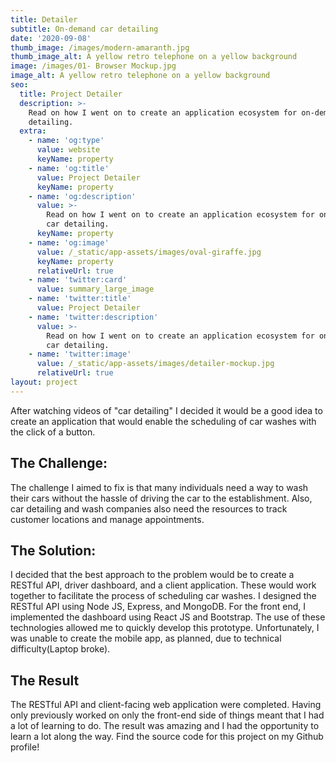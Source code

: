```yaml
---
title: Detailer
subtitle: On-demand car detailing
date: '2020-09-08'
thumb_image: /images/modern-amaranth.jpg
thumb_image_alt: A yellow retro telephone on a yellow background
image: /images/01- Browser Mockup.jpg
image_alt: A yellow retro telephone on a yellow background
seo:
  title: Project Detailer
  description: >-
    Read on how I went on to create an application ecosystem for on-demand car
    detailing.
  extra:
    - name: 'og:type'
      value: website
      keyName: property
    - name: 'og:title'
      value: Project Detailer
      keyName: property
    - name: 'og:description'
      value: >-
        Read on how I went on to create an application ecosystem for on-demand
        car detailing.
      keyName: property
    - name: 'og:image'
      value: /_static/app-assets/images/oval-giraffe.jpg
      keyName: property
      relativeUrl: true
    - name: 'twitter:card'
      value: summary_large_image
    - name: 'twitter:title'
      value: Project Detailer
    - name: 'twitter:description'
      value: >-
        Read on how I went on to create an application ecosystem for on-demand
        car detailing.
    - name: 'twitter:image'
      value: /_static/app-assets/images/detailer-mockup.jpg
      relativeUrl: true
layout: project
---
```

After watching videos of "car detailing" I decided it would be a good idea to create an application that would enable the scheduling of car washes with the click of a button.

## The Challenge:

The challenge I aimed to fix is that many individuals need a way to wash their cars without the hassle of driving the car to the establishment. Also, car detailing and wash companies also need the resources to track customer locations and manage appointments.

## The Solution:

I decided that the best approach to the problem would be to create a RESTful API, driver dashboard, and a client application. These would work together to facilitate the process of scheduling car washes. I designed the RESTful API using Node JS, Express, and MongoDB. For the front end, I implemented the dashboard using React JS and Bootstrap. The use of these technologies allowed me to quickly develop this prototype. Unfortunately, I was unable to create the mobile app, as planned, due to technical difficulty(Laptop broke). 


## The Result

The RESTful API and client-facing web application were completed. Having only previously worked on only the front-end side of things meant that I had a lot of learning to do. The result was amazing and I had the opportunity to learn a lot along the way. Find the source code for this project on my Github profile!




